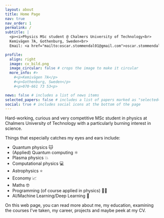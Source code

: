 ```yaml
---
layout: about
title: Home Page
nav: true
nav_order: 1
permalink: /
subtitle: |
  <p><i>Physics MSc student @ Chalmers University of Technology<br>
  Kemivägen 7A, Gothenburg, Sweden<br>
  Email: <a href="mailto:oscar.stommendal01@gmail.com">oscar.stommendal01@gmail.com</a></i></p>

profile:
  align: right
  image: cv_bild.png
  image_circular: false # crops the image to make it circular
  more_info: #>
    #<p>Kemivägen 7A</p>
    #<p>Gothenburg, Sweden</p>
    #<p>070-661 73 53<p>

news: false # includes a list of news items
selected_papers: false # includes a list of papers marked as "selected={true}"
social: true # includes social icons at the bottom of the page
---
```


Hard-working, curious and very competitive MSc student in physics at Chalmers University of Technology with a particularly burning interest in science.

Things that especially catches my eyes and ears include:

- Quantum physics :cat:
- (Applied) Quantum computing :atom_symbol:
- Plasma physics :boom:
- Computational physics :computer:
- Astrophysics :star:
- Economy :chart_with_upwards_trend:
- Maths :nerd_face:
- Programming (of course applied in physics) :technologist:
- AI/Machine Learning/Deep Learning :robot:

On this web page, you can read more about me, my education, examining the courses I've taken, my career, projects and maybe peek at my CV.
